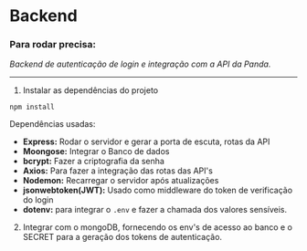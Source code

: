 
# Backend

### Para rodar precisa:

*Backend de autenticação de login e integração com a API da Panda.*

-----------
1. Instalar as dependências do projeto
``` 
npm install
```
Dependências usadas:

* **Express:** Rodar o servidor e gerar a porta de escuta, rotas da API
* **Moongose:** Integrar o Banco de dados
* **bcrypt:** Fazer a criptografia da senha
* **Axios:** Para fazer a integração das rotas das API's
* **Nodemon:** Recarregar o servidor após atualizações
* **jsonwebtoken(JWT):** Usado como middleware do token de verificação do login
* **dotenv:** para integrar o `.env` e fazer a chamada dos valores sensíveis. 

2. Integrar com o mongoDB, fornecendo os env's de acesso ao banco e o SECRET para a geração dos tokens de autenticação.